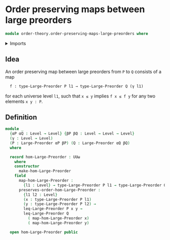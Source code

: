 # Order preserving maps between large preorders

```agda
module order-theory.order-preserving-maps-large-preorders where
```

<details><summary>Imports</summary>

```agda
open import foundation.universe-levels

open import order-theory.large-preorders
```

</details>

## Idea

An order preserving map between large preorders from `P` to `Q` consists of a
map

```md
  f : type-Large-Preorder P l1 → type-Large-Preorder Q (γ l1)
```

for each universe level `l1`, such that `x ≤ y` implies `f x ≤ f y` for any two
elements `x y : P`.

## Definition

```agda
module _
  {αP αQ : Level → Level} {βP βQ : Level → Level → Level}
  (γ : Level → Level)
  (P : Large-Preorder αP βP) (Q : Large-Preorder αQ βQ)
  where

  record hom-Large-Preorder : UUω
    where
    constructor
      make-hom-Large-Preorder
    field
      map-hom-Large-Preorder :
        {l1 : Level} → type-Large-Preorder P l1 → type-Large-Preorder Q (γ l1)
      preserves-order-hom-Large-Preorder :
        {l1 l2 : Level}
        (x : type-Large-Preorder P l1)
        (y : type-Large-Preorder P l2) →
        leq-Large-Preorder P x y →
        leq-Large-Preorder Q
          ( map-hom-Large-Preorder x)
          ( map-hom-Large-Preorder y)

  open hom-Large-Preorder public
```
